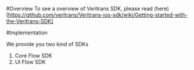 #Overview
To see a overview of Veritrans SDK, please read (here)[https://github.com/veritrans/Veritrans-ios-sdk/wiki/Getting-started-with-the-Veritrans-SDK]

#Implementation

We provide you two kind of SDKs

1. Core Flow SDK
2. UI Flow SDK

